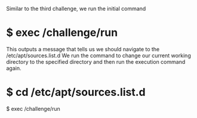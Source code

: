Similar to the third challenge, we run the initial command

# $ exec /challenge/run
This outputs a message that tells us we should navigate to the /etc/apt/sources.list.d We run the command to change our current working directory to the specified directory and then run the execution command again.

# $ cd /etc/apt/sources.list.d
  $ exec /challenge/run
